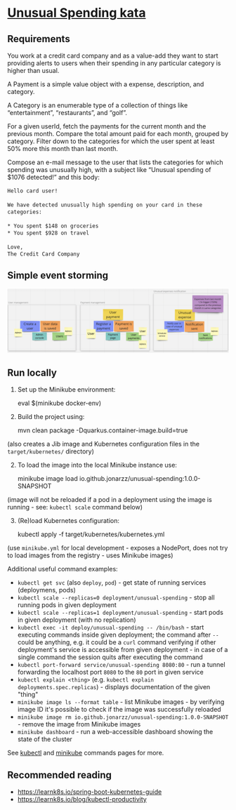 # [Unusual Spending kata](https://kata-log.rocks/unusual-spending-kata)
## Requirements
You work at a credit card company and as a value-add they want to start providing alerts to users when their spending in any particular category is higher than usual.

A Payment is a simple value object with a expense, description, and category.

A Category is an enumerable type of a collection of things like 
“entertainment”, “restaurants”, and “golf”.

For a given userId, fetch the payments for the current month and the previous month.
Compare the total amount paid for each month, grouped by category. 
Filter down to the categories for which the user spent at least 50% more 
this month than last month.

Compose an e-mail message to the user that lists the categories 
for which spending was unusually high, with a subject like 
“Unusual spending of $1076 detected!” and this body:

    Hello card user!

    We have detected unusually high spending on your card in these categories:

    * You spent $148 on groceries
    * You spent $928 on travel

    Love,
    The Credit Card Company

## Simple event storming
![Event storming result](event-storming.png)

## Run locally

1. Set up the Minikube environment:


    eval $(minikube docker-env)

2. Build the project using:


    mvn clean package -Dquarkus.container-image.build=true

(also creates a Jib image and Kubernetes configuration files in the `target/kubernetes/` directory)

2. To load the image into the local Minikube instance use:


    minikube image load io.github.jonarzz/unusual-spending:1.0.0-SNAPSHOT

(image will not be reloaded if a pod in a deployment using the image is running - see: `kubectl scale` command below)

3. (Re)load Kubernetes configuration:


    kubectl apply -f target/kubernetes/kubernetes.yml

(use `minikube.yml` for local development - exposes a NodePort, does not try to load images from the registry - uses Minikube images)


Additional useful command examples:
- `kubectl get svc` (also `deploy`, `pod`) - get state of running services (deploymens, pods)
- `kubectl scale --replicas=0 deployment/unusual-spending` - stop all running pods in given deployment
- `kubectl scale --replicas=1 deployment/unusual-spending` - start pods in given deployment (with no replication) 
- `kubectl exec -it deploy/unusual-spending -- /bin/bash` - start executing commands inside given deployment;
the command after `--` could be anything, e.g. it could be a `curl` command verifying if other deployment's service 
is accessible from given deployment - in case of a single command the session quits after executing the command
- `kubectl port-forward service/unusual-spending 8080:80` - run a tunnel forwarding the localhost port `8080` to the `80` port 
in given service 
- `kubectl explain <thing>` (e.g. `kubectl explain deployments.spec.replicas`) - displays documentation of the given "thing"
- `minikube image ls --format table` - list Minikube images - by verifying image ID it's possible to check if the image was successfully reloaded 
- `minikube image rm io.github.jonarzz/unusual-spending:1.0.0-SNAPSHOT` - remove the image from Minikube images
- `minikube dashboard` - run a web-accessible dashboard showing the state of the cluster

See [kubectl](https://kubernetes.io/docs/reference/generated/kubectl/kubectl-commands) 
and [minikube](https://minikube.sigs.k8s.io/docs/commands/) commands pages for more.

## Recommended reading
- https://learnk8s.io/spring-boot-kubernetes-guide
- https://learnk8s.io/blog/kubectl-productivity